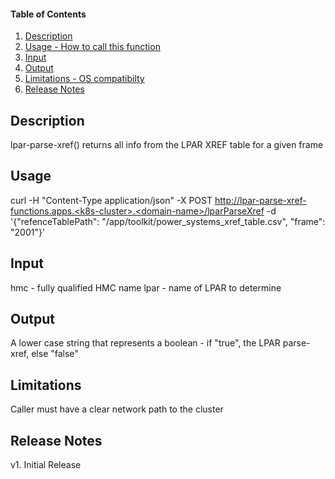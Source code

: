 #### Table of Contents

1. [Description](#description)
2. [Usage - How to call this function](#usage)
3. [Input](#input)
4. [Output](#output)
5. [Limitations - OS compatibilty](#limitations)
6. [Release Notes](#release_notes)


## Description
lpar-parse-xref() returns all info from the LPAR XREF table for a given frame


## Usage
curl -H "Content-Type application/json" -X POST http://lpar-parse-xref-functions.apps.<k8s-cluster>.<domain-name>/lparParseXref -d '{"refenceTablePath": "/app/toolkit/power_systems_xref_table.csv", "frame": "<Frame>2001"}'


## Input
hmc - fully qualified HMC name
lpar - name of LPAR to determine



## Output
A lower case string that represents a boolean - if "true", the LPAR parse-xref, else "false"


## Limitations
Caller must have a clear network path to the cluster


## Release Notes
v1. Initial Release

